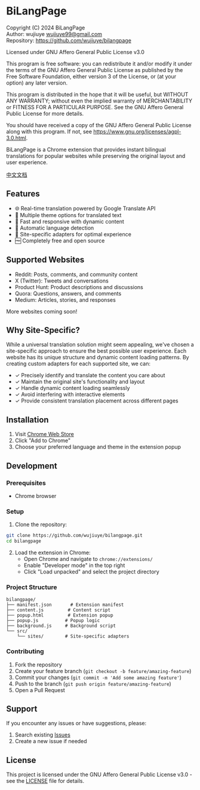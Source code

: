 # BiLangPage

Copyright (C) 2024 BiLangPage  
Author: wujiuye <wujiuye99@gmail.com>  
Repository: https://github.com/wujiuye/bilangpage

Licensed under GNU Affero General Public License v3.0

This program is free software: you can redistribute it and/or modify
it under the terms of the GNU Affero General Public License as published by
the Free Software Foundation, either version 3 of the License, or
(at your option) any later version.

This program is distributed in the hope that it will be useful,
but WITHOUT ANY WARRANTY; without even the implied warranty of
MERCHANTABILITY or FITNESS FOR A PARTICULAR PURPOSE. See the
GNU Affero General Public License for more details.

You should have received a copy of the GNU Affero General Public License
along with this program. If not, see <https://www.gnu.org/licenses/agpl-3.0.html>.

BiLangPage is a Chrome extension that provides instant bilingual translations for popular websites while preserving the original layout and user experience.

[中文文档](./README.zh-CN.md)

## Features

- 🌐 Real-time translation powered by Google Translate API
- 🎨 Multiple theme options for translated text
- 🚀 Fast and responsive with dynamic content
- 🔄 Automatic language detection
- 💫 Site-specific adapters for optimal experience
- 🆓 Completely free and open source

## Supported Websites

- Reddit: Posts, comments, and community content
- X (Twitter): Tweets and conversations
- Product Hunt: Product descriptions and discussions
- Quora: Questions, answers, and comments
- Medium: Articles, stories, and responses

More websites coming soon!

## Why Site-Specific?

While a universal translation solution might seem appealing, we've chosen a site-specific approach to ensure the best possible user experience. Each website has its unique structure and dynamic content loading patterns. By creating custom adapters for each supported site, we can:

- ✓ Precisely identify and translate the content you care about
- ✓ Maintain the original site's functionality and layout
- ✓ Handle dynamic content loading seamlessly
- ✓ Avoid interfering with interactive elements
- ✓ Provide consistent translation placement across different pages

## Installation

1. Visit [Chrome Web Store](https://chromewebstore.google.com/detail/bilangpage/ecglmijmieonanjgfojbcapmkgpahhil)
2. Click "Add to Chrome"
3. Choose your preferred language and theme in the extension popup

## Development

### Prerequisites

- Chrome browser

### Setup

1. Clone the repository:

```bash
git clone https://github.com/wujiuye/bilangpage.git
cd bilangpage
```

2. Load the extension in Chrome:
   - Open Chrome and navigate to `chrome://extensions/`
   - Enable "Developer mode" in the top right
   - Click "Load unpacked" and select the project directory

### Project Structure

```
bilangpage/
├── manifest.json       # Extension manifest
├── content.js         # Content script
├── popup.html         # Extension popup
├── popup.js          # Popup logic
├── background.js     # Background script
└── src/
    └── sites/        # Site-specific adapters
```

### Contributing

1. Fork the repository
2. Create your feature branch (`git checkout -b feature/amazing-feature`)
3. Commit your changes (`git commit -m 'Add some amazing feature'`)
4. Push to the branch (`git push origin feature/amazing-feature`)
5. Open a Pull Request

## Support

If you encounter any issues or have suggestions, please:

1. Search existing [Issues](https://github.com/wujiuye/bilangpage/issues)
2. Create a new issue if needed

## License

This project is licensed under the GNU Affero General Public License v3.0 - see the [LICENSE](LICENSE) file for details.
